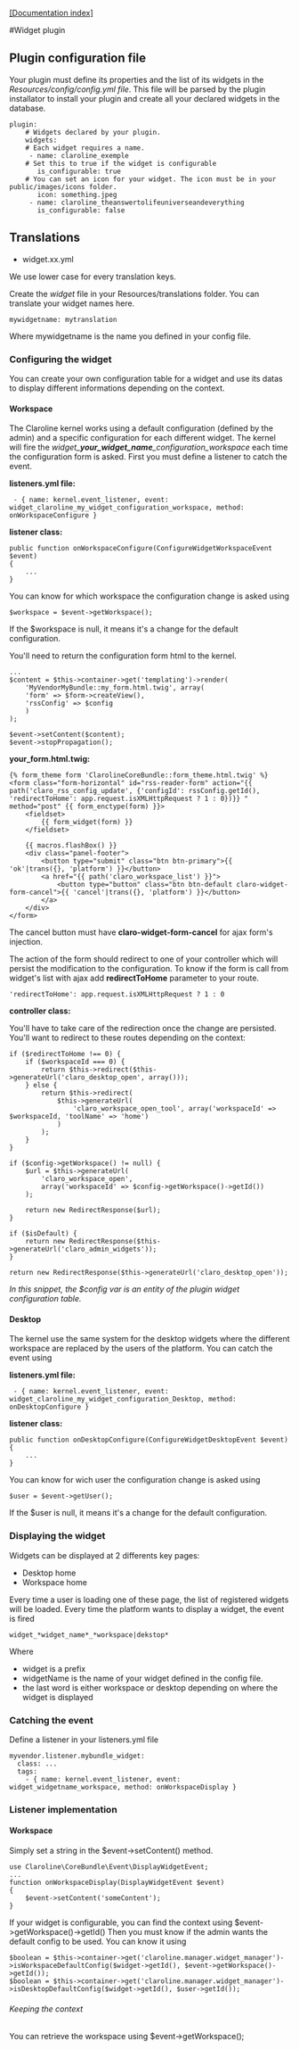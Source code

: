 [[Documentation index]][index_path]

#Widget plugin

## Plugin configuration file

Your plugin must define its properties and the list of its widgets in the *Resources/config/config.yml file*.
This file will be parsed by the plugin installator to install your plugin and create all your declared widgets in the database.

    plugin:
        # Widgets declared by your plugin.
        widgets:
        # Each widget requires a name.
         - name: claroline_exemple
        # Set this to true if the widget is configurable
           is_configurable: true
        # You can set an icon for your widget. The icon must be in your public/images/icons folder.
           icon: something.jpeg
         - name: claroline_theanswertolifeuniverseandeverything
           is_configurable: false

## Translations

* widget.xx.yml

We use lower case for every translation keys.

Create the *widget* file in your Resources/translations folder.
You can translate your widget names here.

    mywidgetname: mytranslation

Where mywidgetname is the name you defined in your config file.

### Configuring the widget

You can create your own configuration table for a widget and
use its datas to display different informations depending on the context.

#### Workspace

The Claroline kernel works using a default configuration (defined by the admin) and a specific configuration for each different widget.
The kernel will fire the *widget_**your_widget_name**_configuration_workspace* each time the configuration form is asked.
First you must define a listener to catch the event.

**listeners.yml file:**

     - { name: kernel.event_listener, event: widget_claroline_my_widget_configuration_workspace, method: onWorkspaceConfigure }

**listener class:**

    public function onWorkspaceConfigure(ConfigureWidgetWorkspaceEvent $event)
    {
        ...
    }

You can know for which workspace the configuration change is asked using

    $workspace = $event->getWorkspace();

If the $workspace is null, it means it's a change for the default configuration.

You'll need to return the configuration form html to the kernel.

    ...
    $content = $this->container->get('templating')->render(
        'MyVendorMyBundle::my_form.html.twig', array(
        'form' => $form->createView(),
        'rssConfig' => $config
        )
    );

    $event->setContent($content);
    $event->stopPropagation();

**your_form.html.twig:**

    {% form_theme form 'ClarolineCoreBundle::form_theme.html.twig' %}
    <form class="form-horizontal" id="rss-reader-form" action="{{ path('claro_rss_config_update', {'configId': rssConfig.getId(), 'redirectToHome': app.request.isXMLHttpRequest ? 1 : 0})}} " method="post" {{ form_enctype(form) }}>
        <fieldset>
            {{ form_widget(form) }}
        </fieldset>

        {{ macros.flashBox() }}
        <div class="panel-footer">
            <button type="submit" class="btn btn-primary">{{ 'ok'|trans({}, 'platform') }}</button>
            <a href="{{ path('claro_workspace_list') }}">
                <button type="button" class="btn btn-default claro-widget-form-cancel">{{ 'cancel'|trans({}, 'platform') }}</button>
            </a>
        </div>
    </form>

The cancel button must have **claro-widget-form-cancel** for ajax form's injection.

The action of the form should redirect to one of your controller which will persist the modification to the configuration.
To know if the form is call from widget's list with ajax add **redirectToHome** parameter to your route.

    'redirectToHome': app.request.isXMLHttpRequest ? 1 : 0

**controller class:**

You'll have to take care of the redirection once the change are persisted.
You'll want to redirect to these routes depending on the context:

    if ($redirectToHome !== 0) {
        if ($workspaceId === 0) {
            return $this->redirect($this->generateUrl('claro_desktop_open', array()));
        } else {
            return $this->redirect(
                $this->generateUrl(
                    'claro_workspace_open_tool', array('workspaceId' => $workspaceId, 'toolName' => 'home')
                )
            );
        }
    }

    if ($config->getWorkspace() != null) {
        $url = $this->generateUrl(
            'claro_workspace_open',
            array('workspaceId' => $config->getWorkspace()->getId())
        );

        return new RedirectResponse($url);
    }

    if ($isDefault) {
        return new RedirectResponse($this->generateUrl('claro_admin_widgets'));
    }

    return new RedirectResponse($this->generateUrl('claro_desktop_open'));

*In this snippet, the $config var is an entity of the plugin widget configuration table.*


#### Desktop

The kernel use the same system for the desktop widgets where the different workspace are replaced by the users of the platform.
You can catch the event using

**listeners.yml file:**

     - { name: kernel.event_listener, event: widget_claroline_my_widget_configuration_Desktop, method: onDesktopConfigure }

**listener class:**

    public function onDesktopConfigure(ConfigureWidgetDesktopEvent $event)
    {
        ...
    }

You can know for wich user the configuration change is asked using

    $user = $event->getUser();

If the $user is null, it means it's a change for the default configuration.


### Displaying the widget

Widgets can be displayed at 2 differents key pages:

* Desktop home
* Workspace home

Every time a user is loading one of these page, the list of registered widgets will be loaded.
Every time the platform wants to display a widget, the event is fired

    widget_*widget_name*_*workspace|dekstop*

Where

* widget is a prefix
* widgetName is the name of your widget defined in the config file.
* the last word is either workspace or desktop depending on where the widget is displayed

### Catching the event

Define a listener in your listeners.yml file

    myvendor.listener.mybundle_widget:
      class: ...
      tags:
        - { name: kernel.event_listener, event: widget_widgetname_workspace, method: onWorkspaceDisplay }

### Listener implementation

#### Workspace

Simply set a string in the $event->setContent() method.

    use Claroline\CoreBundle\Event\DisplayWidgetEvent;
    ...
    function onWorkspaceDisplay(DisplayWidgetEvent $event)
    {
        $event->setContent('someContent');
    }

If your widget is configurable, you can find the context using $event->getWorkspace()->getId()
Then you must know if the admin wants the default config to be used. You can know it using

    $boolean = $this->container->get('claroline.manager.widget_manager')->isWorkspaceDefaultConfig($widget->getId(), $event->getWorkspace()->getId());
    $boolean = $this->container->get('claroline.manager.widget_manager')->isDesktopDefaultConfig($widget->getId(), $user->getId());

###### Keeping the context

You can retrieve the workspace using
    $event->getWorkspace();


[index_path]: ../../index.md